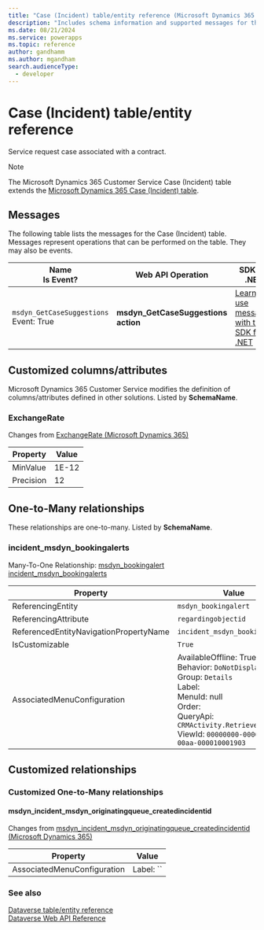 ```yaml
---
title: "Case (Incident) table/entity reference (Microsoft Dynamics 365 Customer Service)"
description: "Includes schema information and supported messages for the Case (Incident) table/entity with Microsoft Dynamics 365 Customer Service."
ms.date: 08/21/2024
ms.service: powerapps
ms.topic: reference
author: gandhamm
ms.author: mgandham
search.audienceType: 
  - developer
---
```


# Case (Incident) table/entity reference

Service request case associated with a contract.

> [!NOTE]
> The Microsoft Dynamics 365 Customer Service Case (Incident) table extends the [Microsoft Dynamics 365 Case (Incident) table](/dynamics365/developer/entities/incident).


## Messages

The following table lists the messages for the Case (Incident) table.
Messages represent operations that can be performed on the table. They may also be events.

| Name <br />Is Event? |Web API Operation |SDK for .NET |
| ---- | ----- |----- |
| `msdyn_GetCaseSuggestions`<br />Event: True |**msdyn_GetCaseSuggestions action** |[Learn to use messages with the SDK for .NET](/power-apps/developer/data-platform/org-service/use-messages)|


## Customized columns/attributes

Microsoft Dynamics 365 Customer Service modifies the definition of columns/attributes defined in other solutions. Listed by **SchemaName**.

### <a name="BKMK_ExchangeRate"></a> ExchangeRate

Changes from [ExchangeRate (Microsoft Dynamics 365)](/dynamics365/developer/entities/incident#BKMK_ExchangeRate)

|Property|Value|
|---|---|
|MinValue|1E-12|
|Precision|12|


## One-to-Many relationships

These relationships are one-to-many. Listed by **SchemaName**.

### <a name="BKMK_incident_msdyn_bookingalerts"></a> incident_msdyn_bookingalerts

Many-To-One Relationship: [msdyn_bookingalert incident_msdyn_bookingalerts](msdyn_bookingalert.md#BKMK_incident_msdyn_bookingalerts)

|Property|Value|
|---|---|
|ReferencingEntity|`msdyn_bookingalert`|
|ReferencingAttribute|`regardingobjectid`|
|ReferencedEntityNavigationPropertyName|`incident_msdyn_bookingalerts`|
|IsCustomizable|`True`|
|AssociatedMenuConfiguration|AvailableOffline: True<br />Behavior: `DoNotDisplay`<br />Group: `Details`<br />Label: <br />MenuId: null<br />Order: <br />QueryApi: `CRMActivity.RetrieveByObject`<br />ViewId: `00000000-0000-0000-00aa-000010001903`|


## Customized relationships

### Customized One-to-Many relationships

#### <a name="BKMK_msdyn_incident_msdyn_originatingqueue_createdincidentid"></a> msdyn_incident_msdyn_originatingqueue_createdincidentid

Changes from [msdyn_incident_msdyn_originatingqueue_createdincidentid (Microsoft Dynamics 365)](/dynamics365/developer/entities/incident#BKMK_msdyn_incident_msdyn_originatingqueue_createdincidentid)

|Property|Value|
|---|---|
|AssociatedMenuConfiguration|Label: ``|


### See also

[Dataverse table/entity reference](../about-entity-reference.md)  
[Dataverse Web API Reference](/power-apps/developer/data-platform/webapi/reference/about)   

